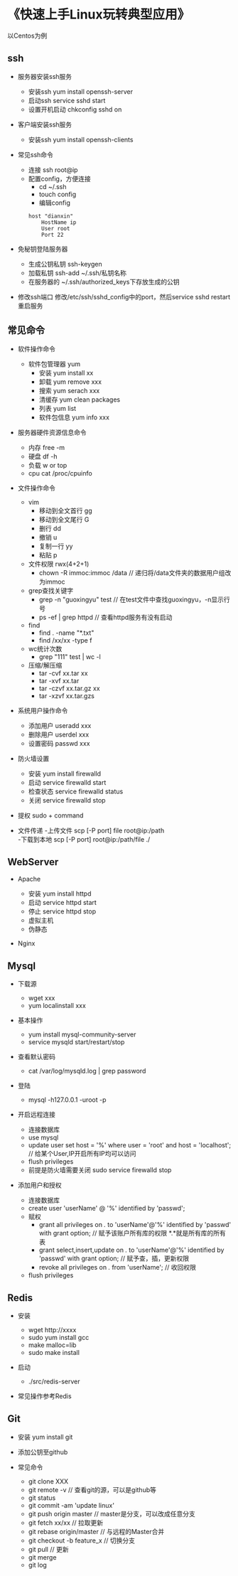 # 《快速上手Linux玩转典型应用》

以Centos为例

## ssh

- 服务器安装ssh服务
	- 安装ssh yum install openssh-server
	- 启动ssh service sshd start
	- 设置开机启动 chkconfig sshd on

- 客户端安装ssh服务
	- 安装ssh yum install openssh-clients

- 常见ssh命令
	- 连接 ssh root@ip
	- 配置config，方便连接
		- cd ~/.ssh
		- touch config
		- 编辑config
		```
		host "dianxin"
		    HostName ip
		    User root
		    Port 22
		```
- 免秘钥登陆服务器
	- 生成公钥私钥 ssh-keygen 
	- 加载私钥 ssh-add ~/.ssh/私钥名称
	- 在服务器的 ~/.ssh/authorized_keys下存放生成的公钥

- 修改ssh端口 修改/etc/ssh/sshd_config中的port，然后service sshd restart重启服务

## 常见命令

- 软件操作命令
	- 软件包管理器 yum
		- 安装 yum install xx
		- 卸载 yum remove xxx
		- 搜索 yum serach xxx
		- 清缓存 yum clean packages
		- 列表 yum list
		- 软件包信息 yum info xxx

- 服务器硬件资源信息命令
	- 内存 free -m
	- 硬盘 df -h 
	- 负载 w or top
	- cpu cat /proc/cpuinfo

- 文件操作命令
	- vim
		- 移动到全文首行 gg
		- 移动到全文尾行 G
		- 删行 dd
		- 撤销 u
		- 复制一行 yy
		- 粘贴 p
	- 文件权限 rwx(4+2+1)
		- chown -R immoc:immoc /data   // 递归将/data文件夹的数据用户组改为immoc
	- grep查找关键字 
		- grep -n "guoxingyu" test // 在test文件中查找guoxingyu，-n显示行号
		- ps -ef | grep httpd  // 查看httpd服务有没有启动
	- find 
		- find . -name "*.txt"
		- find /xx/xx -type f
	- wc统计次数
		- grep "111" test | wc -l 
	- 压缩/解压缩
		- tar -cvf xx.tar xx
		- tar -xvf xx.tar
		- tar -czvf xx.tar.gz xx
		- tar -xzvf xx.tar.gzs

- 系统用户操作命令
	- 添加用户  useradd xxx
	- 删除用户  userdel xxx
	- 设置密码  passwd xxx

- 防火墙设置
	- 安装 yum install firewalld
	- 启动 service firewalld start
	- 检查状态 service firewalld status
	- 关闭 service firewalld stop

- 提权 sudo + command 

- 文件传递 
	-上传文件 scp [-P port] file root@ip:/path      
	-下载到本地 scp [-P port] root@ip:/path/file  ./  

## WebServer
- Apache
	- 安装 yum install httpd
	- 启动 service httpd start
	- 停止 service httpd stop
	- 虚拟主机
	- 伪静态

- Nginx

## Mysql

- 下载源
	- wget xxx
	- yum localinstall xxx

- 基本操作
	- yum install mysql-community-server
	- service mysqld start/restart/stop

- 查看默认密码
	- cat /var/log/mysqld.log | grep password

- 登陆
	- mysql -h127.0.0.1 -uroot -p

- 开启远程连接
	- 连接数据库
	- use mysql
	- update user set host = '%' where user = 'root' and host = 'localhost';  // 给某个User,IP开启所有IP均可以访问
	- flush privileges
	- 前提是防火墙需要关闭 sudo service firewalld stop

- 添加用户和授权
	- 连接数据库
	- create user 'userName' @ '%' identified by 'passwd'; 
	- 赋权
		- grant all privileges on *.* to 'userName'@'%' identified by 'passwd' with grant option; // 赋予该账户所有库的权限 *.*就是所有库的所有表
		- grant select,insert,update on *.* to 'userName'@'%' identified by 'passwd' with grant option; // 赋予查，插，更新权限
		- revoke all privileges on *.* from 'userName'; // 收回权限
	- flush privileges


## Redis

- 安装
	- wget http://xxxx
	- sudo yum install gcc
	- make malloc=lib
	- sudo make install

- 启动
	- ./src/redis-server 

- 常见操作参考Redis

## Git

- 安装 yum install git

- 添加公钥至github

- 常见命令
	- git clone XXX
	- git remote -v  // 查看git的源，可以是github等
	- git status
	- git commit -am 'update linux'
	- git push origin master  // master是分支，可以改成任意分支
	- git fetch xx/xx // 拉取更新
	- git rebase origin/master  // 与远程的Master合并
	- git checkout -b feature_x  // 切换分支
	- git pull  // 更新
	- git merge <branch>
	- git log













